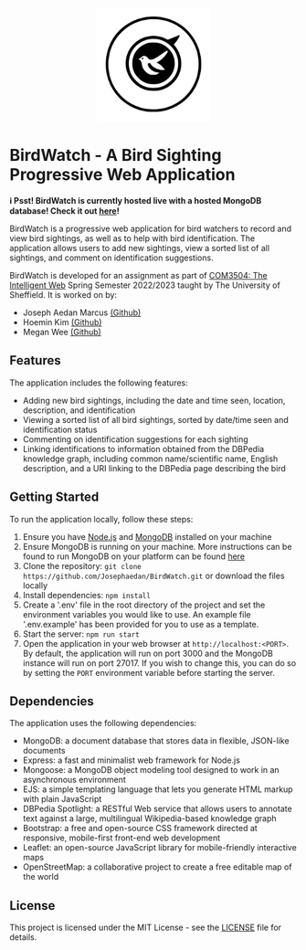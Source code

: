 <p align="center">
  <img width="200" height="200" src="public/images/logo.svg">
</p>

# BirdWatch - A Bird Sighting Progressive Web Application

**:information_source: Psst! BirdWatch is currently hosted live with a hosted MongoDB database! Check it out [here](https://birdwatch.up.railway.app/)!**

BirdWatch is a progressive web application for bird watchers to record and view bird sightings, as well as to help with bird identification. The application allows users to add new sightings, view a sorted list of all sightings, and comment on identification suggestions.

BirdWatch is developed for an assignment as part of [COM3504: The Intelligent Web](http://www.dcs.shef.ac.uk/intranet/teaching/public/modules/level3/com3504.html) Spring Semester 2022/2023 taught by The University of Sheffield. It is worked on by:

- Joseph Aedan Marcus [(Github)](https://github.com/Josephaedan)
- Hoemin Kim [(Github)](https://github.com/mimi-hwemin-kim)
- Megan Wee [(Github)](https://github.com/mweeruien)

## Features

The application includes the following features:

- Adding new bird sightings, including the date and time seen, location, description, and identification
- Viewing a sorted list of all bird sightings, sorted by date/time seen and identification status
- Commenting on identification suggestions for each sighting
- Linking identifications to information obtained from the DBPedia knowledge graph, including common name/scientific name, English description, and a URI linking to the DBPedia page describing the bird

## Getting Started

To run the application locally, follow these steps:

1. Ensure you have [Node.js](https://nodejs.org/en/download) and [MongoDB](https://www.mongodb.com/docs/manual/administration/install-community/) installed on your machine
2. Ensure MongoDB is running on your machine. More instructions can be found to run MongoDB on your platform can be found [here](https://www.mongodb.com/docs/manual/administration/install-community/)
3. Clone the repository: `git clone https://github.com/Josephaedan/BirdWatch.git` or download the files locally
4. Install dependencies: `npm install`
5. Create a '.env' file in the root directory of the project and set the environment variables you would like to use. An example file '.env.example' has been provided for you to use as a template.
6. Start the server: `npm run start`
7. Open the application in your web browser at `http://localhost:<PORT>`. By default, the application will run on port 3000 and the MongoDB instance will run on port 27017. If you wish to change this, you can do so by setting the `PORT` environment variable before starting the server.

## Dependencies

The application uses the following dependencies:

- MongoDB: a document database that stores data in flexible, JSON-like documents
- Express: a fast and minimalist web framework for Node.js
- Mongoose: a MongoDB object modeling tool designed to work in an asynchronous environment
- EJS: a simple templating language that lets you generate HTML markup with plain JavaScript
- DBPedia Spotlight: a RESTful Web service that allows users to annotate text against a large, multilingual Wikipedia-based knowledge graph
- Bootstrap: a free and open-source CSS framework directed at responsive, mobile-first front-end web development
- Leaflet: an open-source JavaScript library for mobile-friendly interactive maps
- OpenStreetMap: a collaborative project to create a free editable map of the world

## License

This project is licensed under the MIT License - see the [LICENSE](LICENSE) file for details.
